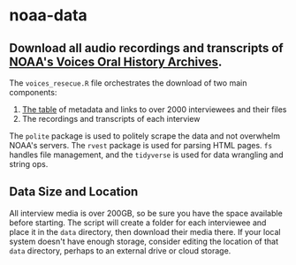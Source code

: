 # noaa-data

## Download all audio recordings and transcripts of [NOAA's Voices Oral History Archives](https://voices.nmfs.noaa.gov/).

The `voices_resecue.R` file orchestrates the download of two main components:
1. [The table](https://voices.nmfs.noaa.gov/search) of metadata and links to over 2000 interviewees and their files
2. The recordings and transcripts of each interview

The `polite` package is used to politely scrape the data and not overwhelm NOAA's servers. The `rvest` package is used for parsing HTML pages. `fs` handles file management, and the `tidyverse` is used for data wrangling and string ops.

## Data Size and Location

All interview media is over 200GB, so be sure you have the space available before starting. The script will create a folder for each interviewee and place it in the `data` directory, then download their media there. If your local system doesn't have enough storage, consider editing the location of that `data` directory, perhaps to an external drive or cloud storage. 
